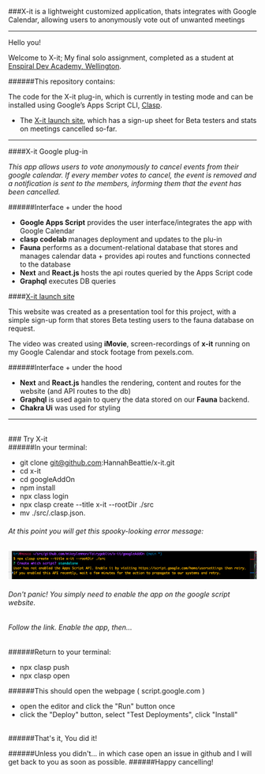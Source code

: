 ###X-it is a lightweight customized application, thats integrates with Google Calendar, allowing users to anonymously vote out of unwanted meetings

---

Hello you!

Welcome to X-it; My final solo assignment, completed as a student at [Enspiral Dev Academy, Wellington](https://devacademy.co.nz/).

######This repository contains:

The code for the X-it plug-in, which is currently in testing mode and can be installed using Google’s Apps Script CLI, [Clasp](https://codelabs.developers.google.com/codelabs/clasp/#2).
<br>

- The [X-it launch site](https://x-it.vercel.app/), which has a sign-up sheet for Beta testers and stats on meetings cancelled so-far.

---

####X-it Google plug-in

<i>This app allows users to vote anonymously to cancel events from their google calendar.
If every member votes to cancel, the event is removed and a notification is sent to the members, informing them that the event has been cancelled.</i>

######Interface + under the hood

- <b>Google Apps Script</b> provides the user interface/integrates the app with Google Calendar
- <b>clasp codelab </b> manages deployment and updates to the plu-in
- <b>Fauna</b> performs as a document-relational database that stores and manages calendar data + provides api routes and functions connected to the database
- <b>Next</b> and <b>React.js</b> hosts the api routes queried by the Apps Script code
- <b>Graphql</b> executes DB queries

####[X-it launch site](https://x-it.vercel.app/)

This website was created as a presentation tool for this project, with a simple sign-up form that stores Beta testing users to the fauna database on request.

The video was created using <b>iMovie</b>, screen-recordings of <b>x-it</b> running on my Google Calendar and stock footage from pexels.com.

######Interface + under the hood

- <b>Next</b> and <b>React.js</b> handles the rendering, content and routes for the website (and API routes to the db)
- <b>Graphql</b> is used again to query the data stored on our <b>Fauna</b> backend.
- <b>Chakra Ui</b> was used for styling

---

<br>
### Try X-it
<br>
######In your terminal:

- git clone git@github.com:HannahBeattie/x-it.git
- cd x-it
- cd googleAddOn
- npm install
- npx class login
- npx clasp create --title x-it --rootDir ./src
- mv ./src/.clasp.json.
  <br>

###### At this point you will get this spooky-looking error message:

![Alt text](next/public/293495244_1153494251863535_3144908980957024590_n.png 'Title')
<brk>

###### Don't panic! You simply need to enable the app on the google script website.

###### Follow the link. Enable the app, then...

######Return to your terminal:

- npx clasp push
- npx clasp open

######This should open the webpage ( script.google.com )

- open the editor and click the "Run" button once
- click the "Deploy" button, select "Test Deployments", click "Install"

<br>
######That's it, You did it!

######Unless you didn't... in which case open an issue in github and I will get back to you as soon as possible.
######Happy cancelling!
<br>
